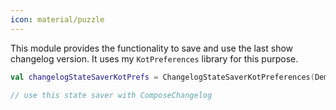 ```yaml
---
icon: material/puzzle
---
```


This module provides the functionality to save and use the last show changelog version. It uses my `KotPreferences` library for this purpose.

```kotlin
val changelogStateSaverKotPrefs = ChangelogStateSaverKotPreferences(DemoPrefs.lastShownVersionForChangelog) // pass in any StorageSetting<Boolean> from KotPreferences

// use this state saver with ComposeChangelog
```
